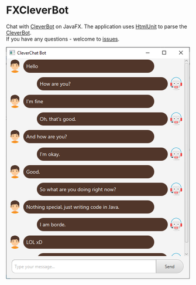 # FXCleverBot
Chat with [CleverBot](https://www.cleverbot.com) on JavaFX. The application uses [HtmlUnit](https://github.com/HtmlUnit/htmlunit) to parse the [CleverBot](https://www.cleverbot.com).
<br>If you have any questions - welcome to [issues](https://github.com/xISRAPILx/FXCleverBot/issues).

![Screenshot](Screen.png "Application screenshot")
